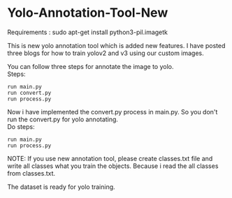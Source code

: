 # Yolo-Annotation-Tool-New
Requirements :
 sudo apt-get install python3-pil.imagetk
 
This is new yolo annotation tool which is added new features. I have posted three blogs for how to train yolov2 and v3 using our custom images.

You can follow three steps for annotate the image to yolo.<br>
Steps:
```
run main.py
run convert.py
run process.py
```

Now i have implemented the convert.py process in main.py. So you don't run the convert.py for yolo annotating.<br>
Do steps:
```
run main.py
run process.py
```

NOTE: If you use new annotation tool, please create classes.txt file and write all classes what you train the objects. Because i read the all classes from classes.txt.

The dataset is ready for yolo training.
